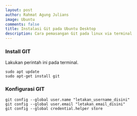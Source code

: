 ```yaml
---
layout: post
author: Rahmat Agung Julians
image: Ubuntu
comments: false
title: Instalasi Git pada Ubuntu Desktop
description: Cara pemasangan Git pada linux via terminal
---
```


### Install GIT 
Lakukan perintah ini pada terminal.
```
sudo apt update
sudo apt-get install git
```

### Konfigurasi GIT
```
git config --global user.name "letakan_username_disini"
git config --global user.email "letakan_email_disini"
git config --global credential.helper store
```
